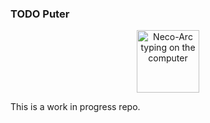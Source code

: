 ### TODO Puter

<div style="text-align: center;">
  <img src="https://pbs.twimg.com/media/GD1_vGlaoAANwdn.jpg" alt="Neco-Arc typing on the computer" width="100"/>
</div>

This is a work in progress repo.

